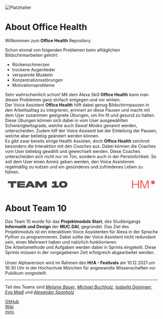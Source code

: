 ![Platzhalter](https://user-images.githubusercontent.com/91656527/141654378-9e57779c-301d-4add-af23-0a0c0b15e126.png)
# About **Office Health**
Willkommen zum **Office Health** Repository.

Schon einmal von folgenden Problemen beim alltäglichen Bildschirmarbeiten gehört: <br>
- Rückenschmerzen  
- trockene Augenlieder 
- verspannte Muskeln 
- Konzentrationsstörungen 
- Motivationsprobleme <br>

Sehr wahrscheinlich schon! Mit dem Alexa Skill **Office Health** kann man diesen Problemen ganz einfach entgegen und vor wirken. <br>
Der Voice Assistent **Office Health** hilft dabei genug Bildschirmpausen in den Arbeitsalltag zu integrieren, erinnert an diese Pausen und macht mit dem User zusammen geeignete Übungen, um ihn fit und gesund zu halten. Diese Übungen können sich dabei in vom User ausgewählten Schwierigkeitsgrade, welche auch _Sweat Modes_ genannt werden, unterscheiden. 
Zudem hilf der Voice Assisent bei der Einteilung der Pausen, welche aber beliebig geändert werden können. <br>
Es gibt zwar bereits einige Health Assisten, doch **Office Health** zeichnet besonders die Interaktion mit den _Coaches_ aus. Dabei können die Coaches vom User beliebig gewählt und gewechselt werden. Diese Coaches unterscheiden sich nicht nur im Ton, sondern auch in der Persönlichkeit. So soll dem User einen Anreiz geben werden, den Voice Assistenen regelmäßig zu nutzen und ein gesünderes und zufriedenes Leben zu führen. <br>


![TEAM 10 Banner](/img-folder/1_stripe_logo.png)
<br>
# About **Team 10**
Das Team 10 wurde für das **Projektmoduls Start**, des Studiengangs **Informatik und Design** der **MUC.DAI**, gegründet. Das Ziel des Projektmoduls ist ein interaktiven Voice Assistenten für Alexa in der Sprache _Python_ zu programmieren. Dabei sollte der Voice Assistent nicht redundant sein, einen Mehrwert haben und natürlich funktionieren. <br>
Die Arbeitsmethode und Aufgaben werden dabei in Sprints eingeteilt. Diese Sprints müssen in der vorgegebenen Zeit erfolgreich abgearbeitet werden. <br>
<br> 
Unser Alphaversion wird im Rahmen des **Hi!A - Festivals** am 10.12.2021 um 16:30 Uhr in der Hochschule München für angewandte Wissenschaften vor Publikum vorgestellt. 

-----------------------------
Teil des Teams sind [_Melanie Bauer_](https://github.com/bauer30), [_Michael Buchholz_](https://github.com/m-m-mic), [_Isabella Deisinger_](https://github.com/IchIsabella), [_Eva Madl_](https://github.com/madlmaedl) und [_Alexander Sponholz_](https://github.com/Woodime) <br>

[GitHub](https://github.com/ID-Start-Winter21/start-team-10) <br>
[Wiki](https://github.com/ID-Start-Winter21/start-team-10/wiki) <br>
[miro](https://miro.com/app/board/o9J_llDuSkA=/) <br>

